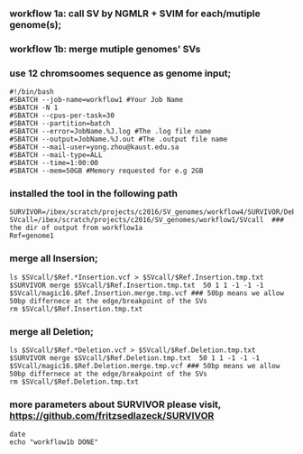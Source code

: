 ### workflow 1a: call SV by NGMLR + SVIM for each/mutiple genome(s);
### workflow 1b: merge mutiple genomes' SVs
### use 12 chromsoomes sequence as genome input;
```
#!/bin/bash
#SBATCH --job-name=workflow1 #Your Job Name
#SBATCH -N 1
#SBATCH --cpus-per-task=30
#SBATCH --partition=batch
#SBATCH --error=JobName.%J.log #The .log file name
#SBATCH --output=JobName.%J.out #The .output file name
#SBATCH --mail-user=yong.zhou@kaust.edu.sa
#SBATCH --mail-type=ALL
#SBATCH --time=1:00:00
#SBATCH --mem=50GB #Memory requested for e.g 2GB
```

### installed the tool in the following path
```
SURVIVOR=/ibex/scratch/projects/c2016/SV_genomes/workflow4/SURVIVOR/Debug/SURVIVOR
SVcall=/ibex/scratch/projects/c2016/SV_genomes/workflow1/SVcall  ### the dir of output from workflow1a
Ref=genome1
```



### merge all Insersion;
```
ls $SVcall/$Ref.*Insertion.vcf > $SVcall/$Ref.Insertion.tmp.txt
$SURVIVOR merge $SVcall/$Ref.Insertion.tmp.txt  50 1 1 -1 -1 -1 $SVcall/magic16.$Ref.Insertion.merge.tmp.vcf ### 50bp means we allow 50bp differnece at the edge/breakpoint of the SVs
rm $SVcall/$Ref.Insertion.tmp.txt
```


### merge all Deletion;
```
ls $SVcall/$Ref.*Deletion.vcf > $SVcall/$Ref.Deletion.tmp.txt
$SURVIVOR merge $SVcall/$Ref.Deletion.tmp.txt  50 1 1 -1 -1 -1 $SVcall/magic16.$Ref.Deletion.merge.tmp.vcf ### 50bp means we allow 50bp differnece at the edge/breakpoint of the SVs
rm $SVcall/$Ref.Deletion.tmp.txt
```


### more parameters about SURVIVOR please visit, https://github.com/fritzsedlazeck/SURVIVOR



```
date
echo "workflow1b DONE"
```


